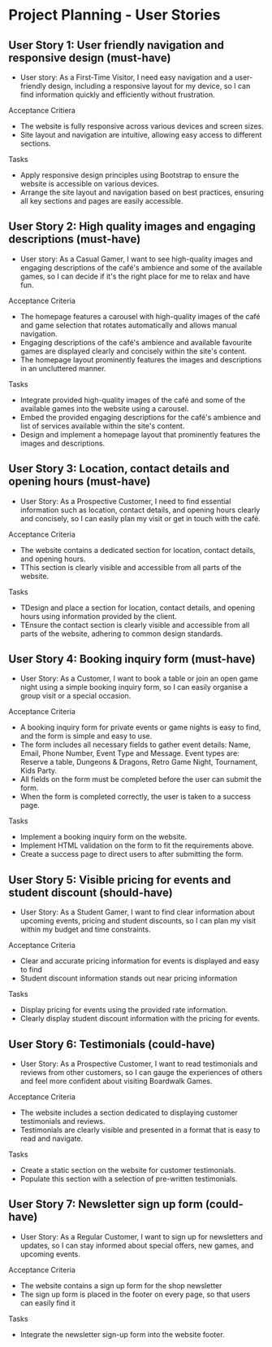 # Project Planning - User Stories

## User Story 1: User friendly navigation and responsive design (must-have)
- User story: As a First-Time Visitor, I need easy navigation and a user-friendly design, including a responsive layout for my device, so I can find information quickly and efficiently without frustration.

Acceptance Critiera
- The website is fully responsive across various devices and screen sizes.
- Site layout and navigation are intuitive, allowing easy access to different sections.

Tasks
- Apply responsive design principles using Bootstrap to ensure the website is accessible on various devices.
- Arrange the site layout and navigation based on best practices, ensuring all key sections and pages are easily accessible.

## User Story 2: High quality images and engaging descriptions (must-have)
- User story: As a Casual Gamer, I want to see high-quality images and engaging descriptions of the café's ambience and some of the available games, so I can decide if it's the right place for me to relax and have fun.

Acceptance Criteria
- The homepage features a carousel with high-quality images of the café and game selection that rotates automatically and allows manual navigation.
- Engaging descriptions of the café's ambience and available favourite games are displayed clearly and concisely within the site's content.
- The homepage layout prominently features the images and descriptions in an uncluttered manner.

Tasks

- Integrate provided high-quality images of the café and some of the available games into the website using a carousel.
- Embed the provided engaging descriptions for the café's ambience and list of services available within the site's content.
- Design and implement a homepage layout that prominently features the images and descriptions.


## User Story 3: Location, contact details and opening hours (must-have)

- User Story: As a Prospective Customer, I need to find essential information such as location, contact details, and opening hours clearly and concisely, so I can easily plan my visit or get in touch with the café.

Acceptance Criteria

- The website contains a dedicated section for location, contact details, and opening hours.
- TThis section is clearly visible and accessible from all parts of the website.

Tasks

- TDesign and place a section for location, contact details, and opening hours using information provided by the client.
- TEnsure the contact section is clearly visible and accessible from all parts of the website, adhering to common design standards.

## User Story 4: Booking inquiry form (must-have)

- User Story: As a Customer, I want to book a table or join an open game night using a simple booking inquiry form, so I can easily organise a group visit or a special occasion.

Acceptance Criteria

- A booking inquiry form for private events or game nights is easy to find, and the form is simple and easy to use.
- The form includes all necessary fields to gather event details: Name, Email, Phone Number, Event Type and Message. Event types are: Reserve a table, Dungeons & Dragons, Retro Game Night, Tournament, Kids Party.
- All fields on the form must be completed before the user can submit the form.
- When the form is completed correctly, the user is taken to a success page.

Tasks

- Implement a booking inquiry form on the website.
- Implement HTML validation on the form to fit the requirements above.
- Create a success page to direct users to after submitting the form.

## User Story 5: Visible pricing for events and student discount (should-have)

- User Story: As a Student Gamer, I want to find clear information about upcoming events, pricing and student discounts, so I can plan my visit within my budget and time constraints.

Acceptance Criteria

- Clear and accurate pricing information for events is displayed and easy to find
- Student discount information stands out near pricing information

Tasks

- Display pricing for events using the provided rate information.
- Clearly display student discount information with the pricing for events.

## User Story 6: Testimonials (could-have)

- User Story: As a Prospective Customer, I want to read testimonials and reviews from other customers, so I can gauge the experiences of others and feel more confident about visiting Boardwalk Games.

Acceptance Criteria

- The website includes a section dedicated to displaying customer testimonials and reviews.
- Testimonials are clearly visible and presented in a format that is easy to read and navigate.

Tasks

- Create a static section on the website for customer testimonials.
- Populate this section with a selection of pre-written testimonials.

## User Story 7: Newsletter sign up form (could-have)

- User Story: As a Regular Customer, I want to sign up for newsletters and updates, so I can stay informed about special offers, new games, and upcoming events.

Acceptance Criteria

- The website contains a sign up form for the shop newsletter
- The sign up form is placed in the footer on every page, so that users can easily find it

Tasks

- Integrate the newsletter sign-up form into the website footer.